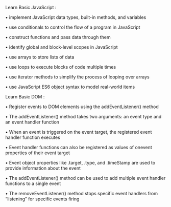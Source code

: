 Learn Basic JavaScript : 

• implement JavaScript data types, built-in methods, and variables

• use conditionals to control the flow of a program in JavaScript

• construct functions and pass data through them

• identify global and block-level scopes in JavaScript

• use arrays to store lists of data

• use loops to execute blocks of code multiple times

• use iterator methods to simplify the process of looping over arrays

• use JavaScript ES6 object syntax to model real-world items


Learn Basic DOM :

• Register events to DOM elements using the addEventListener() method

• The addEventListener() method takes two arguments: an event type and an event handler function

• When an event is triggered on the event target, the registered event handler function executes

• Event handler functions can also be registered as values of onevent properties of their event target

• Event object properties like .target, .type, and .timeStamp are used to provide information about the event

• The addEventListener() method can be used to add multiple event handler functions to a single event

• The removeEventListener() method stops specific event handlers from “listening” for specific events firing
